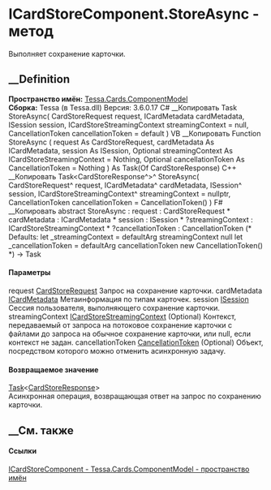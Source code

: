 # ICardStoreComponent.StoreAsync - метод
Выполняет сохранение карточки.
##  __Definition
 **Пространство имён:**
[Tessa.Cards.ComponentModel](N_Tessa_Cards_ComponentModel.htm)  
 **Сборка:** Tessa (в Tessa.dll) Версия: 3.6.0.17
C# __Копировать
     Task<CardStoreResponse> StoreAsync(
    	CardStoreRequest request,
    	ICardMetadata cardMetadata,
    	ISession session,
    	ICardStoreStreamingContext streamingContext = null,
    	CancellationToken cancellationToken = default
    )
VB __Копировать
     Function StoreAsync ( 
    	request As CardStoreRequest,
    	cardMetadata As ICardMetadata,
    	session As ISession,
    	Optional streamingContext As ICardStoreStreamingContext = Nothing,
    	Optional cancellationToken As CancellationToken = Nothing
    ) As Task(Of CardStoreResponse)
C++ __Копировать
    Task<CardStoreResponse^>^ StoreAsync(
    	CardStoreRequest^ request, 
    	ICardMetadata^ cardMetadata, 
    	ISession^ session, 
    	ICardStoreStreamingContext^ streamingContext = nullptr, 
    	CancellationToken cancellationToken = CancellationToken()
    )
F# __Копировать
     abstract StoreAsync : 
            request : CardStoreRequest * 
            cardMetadata : ICardMetadata * 
            session : ISession * 
            ?streamingContext : ICardStoreStreamingContext * 
            ?cancellationToken : CancellationToken 
    (* Defaults:
            let _streamingContext = defaultArg streamingContext null
            let _cancellationToken = defaultArg cancellationToken new CancellationToken()
    *)
    -> Task<CardStoreResponse> 
#### Параметры
request [CardStoreRequest](T_Tessa_Cards_CardStoreRequest.htm)
    Запрос на сохранение карточки.
cardMetadata [ICardMetadata](T_Tessa_Cards_ICardMetadata.htm)
    Метаинформация по типам карточек.
session [ISession](T_Tessa_Platform_Runtime_ISession.htm)
    Сессия пользователя, выполняющего сохранение карточки.
streamingContext
[ICardStoreStreamingContext](T_Tessa_Cards_ComponentModel_ICardStoreStreamingContext.htm)
(Optional)
     Контекст, передаваемый от запроса на потоковое сохранение карточки с файлами до запроса на обычное сохранение карточки, или null, если контекст не задан. 
cancellationToken
[CancellationToken](https://learn.microsoft.com/dotnet/api/system.threading.cancellationtoken)
(Optional)
    Объект, посредством которого можно отменить асинхронную задачу.
#### Возвращаемое значение
[Task](https://learn.microsoft.com/dotnet/api/system.threading.tasks.task-1)<[CardStoreResponse](T_Tessa_Cards_CardStoreResponse.htm)>  
Асинхронная операция, возвращающая ответ на запрос по сохранению карточки.
##  __См. также
#### Ссылки
[ICardStoreComponent - ](T_Tessa_Cards_ComponentModel_ICardStoreComponent.htm)
[Tessa.Cards.ComponentModel - пространство
имён](N_Tessa_Cards_ComponentModel.htm)
